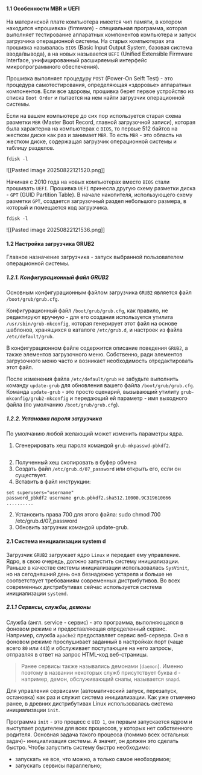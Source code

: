 #### 1.1 Особенности MBR и UEFI

На материнской плате компьютера имеется чип памяти, в котором находится «прошивка» (firmware) - специальная программа, которая выполняет тестирование аппаратных компонентов компьютера и запуск загрузчика операционной системы. На старых компьютерах эта прошивка называлась `BIOS` (Basic lnput Output System, базовая система ввода/вывода), а на новых называется `UEFI` (Unified Extensible Firmware Interface, унифицированный расширяемый интерфейс микропрограммного
обеспечения).

Прошивка выполняет процедуру `POST` (Power-On Selft Test) - это процедура
самотестирования, определяющая «здоровье» аппаратных компонентов. Если все здоровы, прошивка берет первое устройство из списка `Boot Order` и пытается на нем найти загрузчик операционной системы.

Если на вашем компьютере до сих пор используется старая схема разметки `MBR` (Master Boot Record, главной загрузочной записи), которая была характерна на компьютерах с `BIOS`, то первые 512 байтов на жестком диске как раз и занимает `MBR`. То есть `MBR` - это область на жестком диске, содержащая загрузчик операционной системы и таблицу разделов.

```shell
fdisk -l
```

![[Pasted image 20250822121520.png]]

Начиная с 2010 года на новых компьютерах вместо `BIOS` стали прошивать `UEFI`. Прошивка `UEFI` принесла другую схему разметки диска - `GPT`
(GUID Partition Таblе). В начале накопителя, использующего схему разметки `GPT`, создается загрузочный раздел небольшого размера, в который и помещается код загрузчика.

```shell
fdisk -l
```

![[Pasted image 20250822121536.png]]

#### 1.2 Настройка загрузчика GRUB2

Главное назначение загрузчика - запуск выбранной пользователем операционной системы.

##### 1.2.1. Конфигурационный файл GRUB2

Основным конфигурационным файлом загрузчика `GRUB2` является файл `/boot/grub/grub.cfg`.

Конфигурационный файл `/boot/gruЬ/grub.cfg`, как правило, не редактируют вручную - для его создания используется утилита `/usr/sbin/grub-mkconfig`, которая генерирует этот файл на основе шаблонов, хранящихся в каталоге `/etc/grub.d`, и настроек из файла `/etc/default/grub`.

В конфигурационном файле содержится описание поведения `GRUB2`, а также элементов загрузочного меню. Собственно, ради элементов загрузочного меню часто и возникает необходимость отредактировать этот файл.

После изменения файла `/etc/default/grub` не забудьте выполнить команду `update-grub` для обновления вашего файла `/boot/gruЬ/grub.cfg`. Команда `update-grub` - это просто сценарий, вызывающий утилиту `grub-mkconfig/grub2-mkconfig` и передающий ей параметр - имя выходного файла (по умолчанию `/boot/grub/grub.cfg`).

##### 1.2.2. Установка пароля загрузчика

По умолчанию любой желающий может изменить параметры ядра. 

1. Сгенерировать хеш пароля командой `grub-mkpasswd-pbkdf2`.

```shell

```

2. Полученный хеш скопировать в буфер обмена
3. Создать файл `/etc/grub.d/07_password` или открыть его, если он существует.
4. Вставить в файл инструкции:
```shell
set superusers="username"
password_pbkdf2 username gruЬ.pbkdf2.sha512.10000.9C319610666 ..........
```
2. Установить права 700 для этого файла:
sudo chmod 700 /etc/grub.d/07_password
3. Обновить загрузчик командой update-grub.

#### 2.1 Система инициализации system d

Загрузчик `GRUB2` загружает ядро `Linux` и передает ему управление. Ядро, в свою очередь, должно запустить систему инициализации. Раньше в качестве системы инициализации использовалась `SysVinit`, но на сегодняшний день она безнадежно устарела и больше не соответствует требованиям современных дистрибутивов. Во всех современных дистрибутивах сейчас используется система инициализации `systemd`.

##### 2.1.1 Сервисы, службы, демоны

Служба (англ. service - сервис) - это программа, выполняющаяся в фоновом режиме и предоставляющая определенный сервис. Например, служба `apache2` предоставляет сервис веб-сервера. Она в фоновом режиме прослушивает заданный в настройках порт (чаще всего `80` или `443`) и обслуживает поступающие на него запросы, отправляя в ответ на запрос НТМL-код веб-страницы.

> Ранее сервисы также назывались демонами (`daemon`). Именно поэтому в названии некоторых служб присутствует буква `d` - например, демон, обслуживающий снапы, называется `snapd`.

Для управления сервисами (автоматический запуск, перезапуск, остановка) как раз и служит система инициализации. Как уже отмечено ранее, в древних дистрибутивах Linux использовалась система инициализации `init`.

Программа `init` - это процесс с `UID 1`, он первым запускается ядром и выступает родителем для всех процессов, у которых нет собственного родителя. Основная задача такого процесса (помимо всех остальных задач)- инициализация системы. А значит, он должен это сделать быстро. Чтобы запустить систему быстро необходимо:
- запускать не все, что можно, а только самое необходимое; 
- запускать сервисы параллельно;


